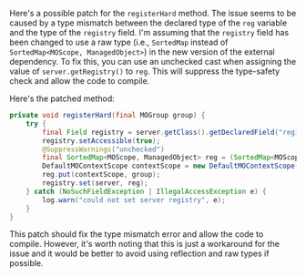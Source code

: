 Here's a possible patch for the `registerHard` method. The issue seems to be caused by a type mismatch between the declared type of the `reg` variable and the type of the `registry` field. I'm assuming that the `registry` field has been changed to use a raw type (i.e., `SortedMap` instead of `SortedMap<MOScope, ManagedObject>`) in the new version of the external dependency. To fix this, you can use an unchecked cast when assigning the value of `server.getRegistry()` to `reg`. This will suppress the type-safety check and allow the code to compile.

Here's the patched method:

```java
private void registerHard(final MOGroup group) {
    try {
        final Field registry = server.getClass().getDeclaredField("registry");
        registry.setAccessible(true);
        @SuppressWarnings("unchecked")
        final SortedMap<MOScope, ManagedObject> reg = (SortedMap<MOScope, ManagedObject>) server.getRegistry();
        DefaultMOContextScope contextScope = new DefaultMOContextScope(new OctetString(""), group.getScope());
        reg.put(contextScope, group);
        registry.set(server, reg);
    } catch (NoSuchFieldException | IllegalAccessException e) {
        log.warn("could not set server registry", e);
    }
}
```

This patch should fix the type mismatch error and allow the code to compile. However, it's worth noting that this is just a workaround for the issue and it would be better to avoid using reflection and raw types if possible.